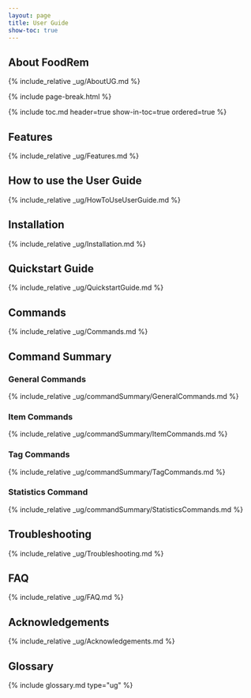 ```yaml
---
layout: page
title: User Guide
show-toc: true
---
```

## About FoodRem

{% include_relative _ug/AboutUG.md %}

{% include page-break.html %} <!-- Force a page break -->

{% include toc.md header=true show-in-toc=true ordered=true %}

## Features

{% include_relative _ug/Features.md %}

## How to use the User Guide

{% include_relative _ug/HowToUseUserGuide.md %}

## Installation

{% include_relative _ug/Installation.md %}

## Quickstart Guide

{% include_relative _ug/QuickstartGuide.md %}

## Commands

{% include_relative _ug/Commands.md %}

## Command Summary

### General Commands

{% include_relative _ug/commandSummary/GeneralCommands.md %}

### Item Commands

{% include_relative _ug/commandSummary/ItemCommands.md %}

### Tag Commands

{% include_relative _ug/commandSummary/TagCommands.md %}

### Statistics Command

{% include_relative _ug/commandSummary/StatisticsCommands.md %}

## Troubleshooting

<!-- Added one issue that is referred to by Quick Start -->
{% include_relative _ug/Troubleshooting.md %}

## FAQ

{% include_relative _ug/FAQ.md %}

## Acknowledgements

{% include_relative _ug/Acknowledgements.md %}

## Glossary

{% include glossary.md type="ug" %}
